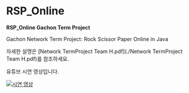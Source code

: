 # RSP_Online

**RSP_Online Gachon Term Project**

Gachon Network Term Project: Rock Scissor Paper Online in Java

자세한 설명은 [Network TermProject Team H.pdf](./Network TermProject Team H.pdf)를 참조하세요.

유튜브 시연 영상입니다.

[![시연 영상](https://img.youtube.com/vi/8wdaTPWxY2M/0.jpg)](https://www.youtube.com/watch?v=8wdaTPWxY2M)
